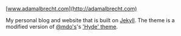 [www.adamalbrecht.com](http://adamalbrecht.com)

My personal blog and website that is built on [Jekyll](jekyllrb.com). The theme is a modified version of [@mdo's](https://twitter.com/mdo)'s ['Hyde' theme](http://andhyde.com).
